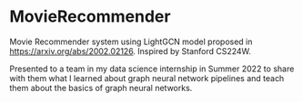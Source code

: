 # MovieRecommender
Movie Recommender system using LightGCN model proposed in https://arxiv.org/abs/2002.02126. Inspired by Stanford CS224W.

Presented to a team in my data science internship in Summer 2022 to share with them what I learned about graph neural network pipelines and teach them
about the basics of graph neural networks.
